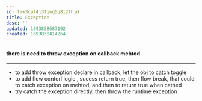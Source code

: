 ```yaml
---
id: tmk3cpf4j3fqwg5q8i2fhjd
title: Exception
desc: ''
updated: 1693838687192
created: 1693838414264
---
```


#### there is need to throw exception on callback mehtod
--------
- to add throw exception declare in callback, let the obj to catch toggle
- to add flow contorl logic , sucess return true, then flow break, that could to catch exception on mehtod, and then to return true when cathed
- try catch the exception directly, then throw the runtime exception
